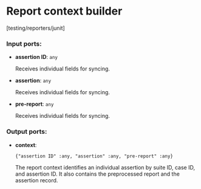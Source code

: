 # Report context builder

[testing/reporters/junit]

### Input ports:

* __assertion ID__: `any`

    Receives individual fields for syncing.


* __assertion__: `any`

    Receives individual fields for syncing.


* __pre-report__: `any`

    Receives individual fields for syncing.

### Output ports:

* __context__: 
    ```
    {"assertion ID" :any, "assertion" :any, "pre-report" :any}
    ```

    The report context identifies an individual assertion by suite ID, case ID, and assertion ID.
    It also contains the preprocessed report and the assertion record.

